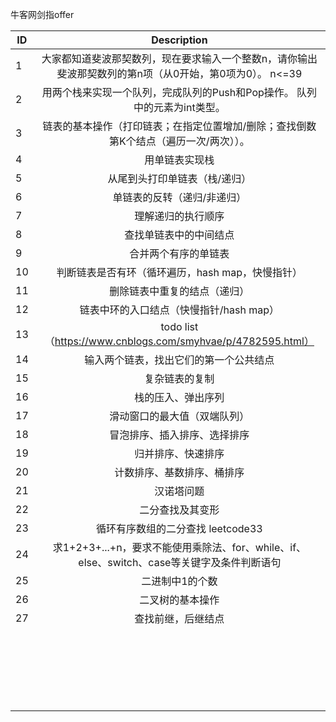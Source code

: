 牛客网剑指offer

| ID   |               Description                |
| ---- | :--------------------------------------: |
| 1    | 大家都知道斐波那契数列，现在要求输入一个整数n，请你输出斐波那契数列的第n项（从0开始，第0项为0）。 n<=39 |
| 2    | 用两个栈来实现一个队列，完成队列的Push和Pop操作。 队列中的元素为int类型。 |
| 3    | 链表的基本操作（打印链表；在指定位置增加/删除；查找倒数第K个结点（遍历一次/两次））。 |
| 4    |                 用单链表实现栈                  |
| 5    |             从尾到头打印单链表（栈/递归）              |
| 6    |              单链表的反转（递归/非递归）              |
| 7    |                理解递归的执行顺序                 |
| 8    |               查找单链表中的中间结点                |
| 9    |                合并两个有序的单链表                |
| 10   |       判断链表是否有环（循环遍历，hash map，快慢指针）       |
| 11   |              删除链表中重复的结点（递归）              |
| 12   |         链表中环的入口结点（快慢指针/hash map）         |
| 13   | todo list（https://www.cnblogs.com/smyhvae/p/4782595.html） |
| 14   |           输入两个链表，找出它们的第一个公共结点            |
| 15   |                 复杂链表的复制                  |
| 16   |                栈的压入、弹出序列                 |
| 17   |              滑动窗口的最大值（双端队列）              |
| 18   |              冒泡排序、插入排序、选择排序              |
| 19   |                归并排序、快速排序                 |
| 20   |              计数排序、基数排序、桶排序               |
| 21   |                  汉诺塔问题                   |
| 22   |                 二分查找及其变形                 |
| 23   |          循环有序数组的二分查找 leetcode33          |
| 24   | 求1+2+3+...+n，要求不能使用乘除法、for、while、if、else、switch、case等关键字及条件判断语句 |
| 25   |                 二进制中1的个数                 |
| 26   |                 二叉树的基本操作                 |
| 27   |                查找前继，后继结点                 |
|      |                                          |
|      |                                          |
|      |                                          |
|      |                                          |
|      |                                          |
|      |                                          |
|      |                                          |
|      |                                          |
|      |                                          |
|      |                                          |
|      |                                          |
|      |                                          |
|      |                                          |
|      |                                          |
|      |                                          |
|      |                                          |
|      |                                          |
|      |                                          |
|      |                                          |
|      |                                          |
|      |                                          |
|      |                                          |



